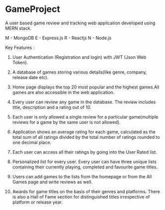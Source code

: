 # GameProject
A user based game review and tracking web application developed using MERN stack.

M - MongoDB
E - Express.js
R - Reactjs
N - Node.js

Key Features :

1. User Authentication (Registration and login) with JWT (Json Web Token).

2. A database of games storing various details(like genre, company, release date etc).

3. Home page displays the top 20 most popular and the highest games.All games are
also accessible in the web application.

4. Every user can review any game in the database. The review includes title, description
and a rating out of 10.

5. Each user is only allowed a single review for a particular game(multiple reviews for a
game by the same user is not allowed).

6. Application shows an average rating for each game, calculated as the total sum of all
ratings divided by the total number of ratings rounded to one decimal place.

7. Each user can access all their ratings by going into the User Rated list.

8. Personalized list for every user. Every user can have three unique lists containing their
currently playing, completed and favourite game titles.

9. Users can add games to the lists from the homepage or from the All Games page and
write reviews as well.

10. Awards for game titles on the basis of their genres and platforms. There is also a Hall
of Fame section for distinguished titles irrespective of platform or release year.
